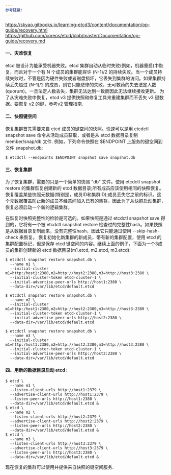 ```yaml
---
参考链接:
---
```

https://skyao.gitbooks.io/learning-etcd3/content/documentation/op-guide/recovery.html
https://github.com/coreos/etcd/blob/master/Documentation/op-guide/recovery.md

#### 一、灾难恢复

etcd 被设计为能承受机器失败。etcd 集群自动从临时失败(例如，机器重启)中恢复，而且对于一个有 N 个成员的集群能容许 (N-1)/2 的持续失败。当一个成员持续失败时，不管是因为硬件失败或者磁盘损坏，它丢失到集群的访问。如果集群持续丢失超过 (N-1)/2 的成员，则它只能悲惨的失败，无可救药的失去法定人数(quorum)。一旦法定人数丢失，集群无法达到一致而因此无法继续接收更新。
为了从灾难失败中恢复，etcd v3 提供快照和修复工具来重建集群而不丢失 v3 键数据。要恢复 v2 的键，参考v2 管理指南.

#### 二、快照键空间

恢复集群首先需要来自 etcd 成员的键空间的快照。快速可以是用 etcdctl snapshot save 命令从活动成员获取，或者是从 etcd 数据目录复制 member/snap/db 文件. 例如，下列命令快照在 $ENDPOINT 上服务的键空间到文件 snapshot.db:

```
$ etcdctl --endpoints $ENDPOINT snapshot save snapshot.db
```

#### 三、恢复集群

为了恢复集群，需要的只是一个简单的快照 "db" 文件。使用 etcdctl snapshot restore 的集群恢复创建新的 etcd 数据目录;所有成员应该使用相同的快照恢复。恢复覆盖某些快照元数据(特别是，成员ID和集群ID);成员丢失它之前的标识。这个元数据覆盖防止新的成员不经意间加入已有的集群。因此为了从快照启动集群，恢复必须启动一个新的逻辑集群。

在恢复时快照完整性的检验是可选的。如果快照是通过 etcdctl snapshot save 得到的，它将有一个被 etcdctl snapshot restore 检查过的完整性hash。如果快照是从数据目录复制而来，没有完整性hash，因此它只能通过使用 --skip-hash-check 来恢复。
恢复初始化新集群的新成员，带有新的集群配置，使用 etcd 的集群配置标记，但是保存 etcd 键空间的内容。继续上面的例子，下面为一个3成员的集群创建新的 etcd 数据目录(m1.etcd, m2.etcd, m3.etcd):

```
$ etcdctl snapshot restore snapshot.db \
  --name m1 \
  --initial-cluster m1=http:/host1:2380,m2=http://host2:2380,m3=http://host3:2380 \
  --initial-cluster-token etcd-cluster-1 \
  --initial-advertise-peer-urls http://host1:2380 \
  --data-dir=/var/lib/etcd/default.etcd
  
$ etcdctl snapshot restore snapshot.db \
  --name m2 \
  --initial-cluster m1=http:/host1:2380,m2=http://host2:2380,m3=http://host3:2380 \
  --initial-cluster-token etcd-cluster-1 \
  --initial-advertise-peer-urls http://host2:2380 \
  --data-dir=/var/lib/etcd/default.etcd
  
$ etcdctl snapshot restore snapshot.db \
  --name m3 \
  --initial-cluster m1=http:/host1:2380,m2=http://host2:2380,m3=http://host3:2380 \
  --initial-cluster-token etcd-cluster-1 \
  --initial-advertise-peer-urls http://host3:2380 \
  --data-dir=/var/lib/etcd/default.etcd
```

#### 四、用新的数据目录启动 etcd :

```
$ etcd \
  --name m1 \
  --listen-client-urls http://host1:2379 \
  --advertise-client-urls http://host1:2379 \
  --listen-peer-urls http://host1:2380 \
  --data-dir=/var/lib/etcd/default.etcd &
$ etcd \
  --name m2 \
  --listen-client-urls http://host2:2379 \
  --advertise-client-urls http://host2:2379 \
  --listen-peer-urls http://host2:2380 \
  --data-dir=/var/lib/etcd/default.etcd &
$ etcd \
  --name m3 \
  --listen-client-urls http://host3:2379 \
  --advertise-client-urls http://host3:2379 \
  --listen-peer-urls http://host3:2380 \
  --data-dir=/var/lib/etcd/default.etcd &
```
现在恢复的集群可以使用并提供来自快照的键空间服务.
